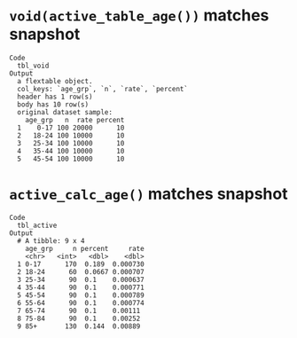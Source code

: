 # `void(active_table_age())` matches snapshot

    Code
      tbl_void
    Output
      a flextable object.
      col_keys: `age_grp`, `n`, `rate`, `percent` 
      header has 1 row(s) 
      body has 10 row(s) 
      original dataset sample: 
        age_grp   n  rate percent
      1    0-17 100 20000      10
      2   18-24 100 10000      10
      3   25-34 100 10000      10
      4   35-44 100 10000      10
      5   45-54 100 10000      10

# `active_calc_age()` matches snapshot

    Code
      tbl_active
    Output
      # A tibble: 9 x 4
        age_grp     n percent     rate
        <chr>   <int>   <dbl>    <dbl>
      1 0-17      170  0.189  0.000730
      2 18-24      60  0.0667 0.000707
      3 25-34      90  0.1    0.000637
      4 35-44      90  0.1    0.000771
      5 45-54      90  0.1    0.000789
      6 55-64      90  0.1    0.000774
      7 65-74      90  0.1    0.00111 
      8 75-84      90  0.1    0.00252 
      9 85+       130  0.144  0.00889 

